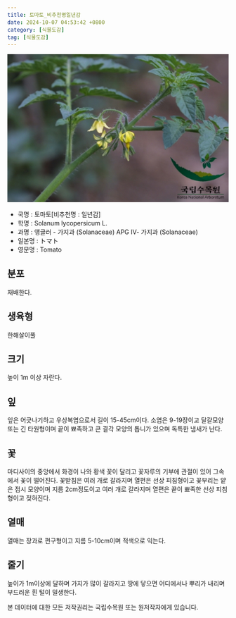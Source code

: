 ```yaml
---
title: 토마토_비추천명일년감
date: 2024-10-07 04:53:42 +0800
category: [식물도감]
tag: [식물도감]
---
```




![토마토[비추천명 : 일년감]](/assets/img/fileUpload/plants/basic/Solanaceae/Lycopersicon/7865/2_th2.JPG)
- 국명 : 토마토[비추천명 : 일년감]
- 학명 : Solanum lycopersicum L.
- 과명 : 앵글러 - 가지과 (Solanaceae) APG Ⅳ- 가지과 (Solanaceae)
- 일본명 : トマト
- 영문명 : Tomato


## 분포
재배한다.
## 생육형
한해살이풀
## 크기
높이 1m 이상 자란다.
## 잎
잎은 어긋나기하고 우상복엽으로서 길이 15-45cm이다. 소엽은 9-19장이고 달걀모양 또는 긴 타원형이며 끝이 뾰족하고 큰 결각 모양의 톱니가 있으며 독특한 냄새가 난다.
## 꽃
마디사이의 중앙에서 화경이 나와 황색 꽃이 달리고 꽃자루의 기부에 관절이 있어 그속에서 꽃이 떨어진다. 꽃받침은 여러 개로 갈라지며 열편은 선상 피침형이고 꽃부리는 얕은 접시 모양이며 지름 2cm정도이고 여러 개로 갈라지며 열편은 끝이 뾰족한 선상 피침형이고 젖혀진다.
## 열매
열매는 장과로 편구형이고 지름 5-10cm이며 적색으로 익는다.
## 줄기
높이가 1m이상에 달하며 가지가 많이 갈라지고 땅에 닿으면 어디에서나 뿌리가 내리며 부드러운 흰 털이 밀생한다.






본 데이터에 대한 모든 저작권리는 국립수목원 또는 원저작자에게 있습니다.
